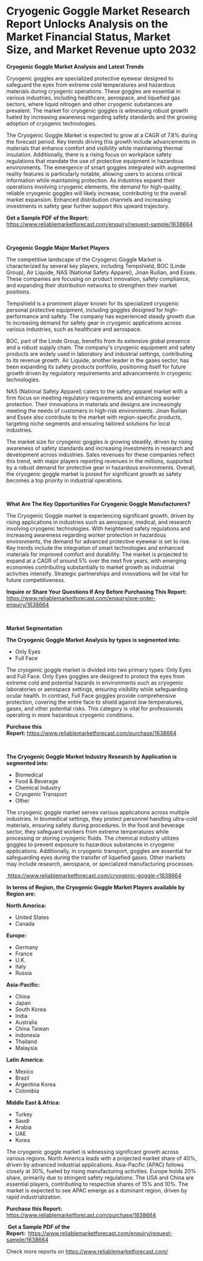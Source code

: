 <p><h1>Cryogenic Goggle Market Research Report Unlocks Analysis on the Market Financial Status, Market Size, and Market Revenue upto 2032</h1></p><p><strong>Cryogenic Goggle Market Analysis and Latest Trends</strong></p>
<p><p>Cryogenic goggles are specialized protective eyewear designed to safeguard the eyes from extreme cold temperatures and hazardous materials during cryogenic operations. These goggles are essential in various industries, including healthcare, aerospace, and liquefied gas sectors, where liquid nitrogen and other cryogenic substances are prevalent. The market for cryogenic goggles is witnessing robust growth fueled by increasing awareness regarding safety standards and the growing adoption of cryogenic technologies.</p><p>The Cryogenic Goggle Market is expected to grow at a CAGR of 7.8% during the forecast period. Key trends driving this growth include advancements in materials that enhance comfort and visibility while maintaining thermal insulation. Additionally, there is a rising focus on workplace safety regulations that mandate the use of protective equipment in hazardous environments. The emergence of smart goggles integrated with augmented reality features is particularly notable, allowing users to access critical information while maintaining protection. As industries expand their operations involving cryogenic elements, the demand for high-quality, reliable cryogenic goggles will likely increase, contributing to the overall market expansion. Enhanced distribution channels and increasing investments in safety gear further support this upward trajectory.</p></p>
<p><strong>Get a Sample PDF of the Report:&nbsp;</strong> <a href="https://www.reliablemarketforecast.com/enquiry/request-sample/1638664?utm_campaign=2397&utm_medium=2&utm_source=Github&utm_content=ia&utm_term=23032025&utm_id=cryogenic-goggle">https://www.reliablemarketforecast.com/enquiry/request-sample/1638664</a></p>
<p>&nbsp;</p>
<p><strong>Cryogenic Goggle Major Market Players</strong></p>
<p><p>The competitive landscape of the Cryogenic Goggle Market is characterized by several key players, including Tempshield, BOC (Linde Group), Air Liquide, NAS (National Safety Apparel), Jinan Ruilian, and Essex. These companies are focusing on product innovation, safety compliance, and expanding their distribution networks to strengthen their market positions.</p><p>Tempshield is a prominent player known for its specialized cryogenic personal protective equipment, including goggles designed for high-performance and safety. The company has experienced steady growth due to increasing demand for safety gear in cryogenic applications across various industries, such as healthcare and aerospace. </p><p>BOC, part of the Linde Group, benefits from its extensive global presence and a robust supply chain. The company's cryogenic equipment and safety products are widely used in laboratory and industrial settings, contributing to its revenue growth. Air Liquide, another leader in the gases sector, has been expanding its safety products portfolio, positioning itself for future growth driven by regulatory requirements and advancements in cryogenic technologies.</p><p>NAS (National Safety Apparel) caters to the safety apparel market with a firm focus on meeting regulatory requirements and enhancing worker protection. Their innovations in materials and designs are increasingly meeting the needs of customers in high-risk environments. Jinan Ruilian and Essex also contribute to the market with region-specific products, targeting niche segments and ensuring tailored solutions for local industries.</p><p>The market size for cryogenic goggles is growing steadily, driven by rising awareness of safety standards and increasing investments in research and development across industries. Sales revenues for these companies reflect this trend, with major players reporting revenues in the millions, supported by a robust demand for protective gear in hazardous environments. Overall, the cryogenic goggle market is poised for significant growth as safety becomes a top priority in industrial operations.</p></p>
<p>&nbsp;</p>
<p><strong>What Are The Key Opportunities For Cryogenic Goggle Manufacturers?</strong></p>
<p><p>The Cryogenic Goggle market is experiencing significant growth, driven by rising applications in industries such as aerospace, medical, and research involving cryogenic technologies. With heightened safety regulations and increasing awareness regarding worker protection in hazardous environments, the demand for advanced protective eyewear is set to rise. Key trends include the integration of smart technologies and enhanced materials for improved comfort and durability. The market is projected to expand at a CAGR of around 5% over the next five years, with emerging economies contributing substantially to market growth as industrial activities intensify. Strategic partnerships and innovations will be vital for future competitiveness.</p></p>
<p><strong>Inquire or Share Your Questions If Any Before Purchasing This Report:</strong> <a href="https://www.reliablemarketforecast.com/enquiry/pre-order-enquiry/1638664?utm_campaign=2397&utm_medium=2&utm_source=Github&utm_content=ia&utm_term=23032025&utm_id=cryogenic-goggle">https://www.reliablemarketforecast.com/enquiry/pre-order-enquiry/1638664</a></p>
<p>&nbsp;</p>
<p><strong>Market Segmentation</strong></p>
<p><strong>The Cryogenic Goggle Market Analysis by types is segmented into:</strong></p>
<p><ul><li>Only Eyes</li><li>Full Face</li></ul></p>
<p><p>The cryogenic goggle market is divided into two primary types: Only Eyes and Full Face. Only Eyes goggles are designed to protect the eyes from extreme cold and potential hazards in environments such as cryogenic laboratories or aerospace settings, ensuring visibility while safeguarding ocular health. In contrast, Full Face goggles provide comprehensive protection, covering the entire face to shield against low temperatures, gases, and other potential risks. This category is vital for professionals operating in more hazardous cryogenic conditions.</p></p>
<p><strong>Purchase this Report:&nbsp;</strong><a href="https://www.reliablemarketforecast.com/purchase/1638664?utm_campaign=2397&utm_medium=2&utm_source=Github&utm_content=ia&utm_term=23032025&utm_id=cryogenic-goggle">https://www.reliablemarketforecast.com/purchase/1638664</a></p>
<p>&nbsp;</p>
<p><strong>The Cryogenic Goggle Market Industry Research by Application is segmented into:</strong></p>
<p><ul><li>Biomedical</li><li>Food & Beverage</li><li>Chemical Industry</li><li>Cryogenic Transport</li><li>Other</li></ul></p>
<p><p>The cryogenic goggle market serves various applications across multiple industries. In biomedical settings, they protect personnel handling ultra-cold materials, ensuring safety during procedures. In the food and beverage sector, they safeguard workers from extreme temperatures while processing or storing cryogenic fluids. The chemical industry utilizes goggles to prevent exposure to hazardous substances in cryogenic applications. Additionally, in cryogenic transport, goggles are essential for safeguarding eyes during the transfer of liquefied gases. Other markets may include research, aerospace, or specialized manufacturing processes.</p></p>
<p><a href="https://www.reliablemarketforecast.com/cryogenic-goggle-r1638664?utm_campaign=2397&utm_medium=2&utm_source=Github&utm_content=ia&utm_term=23032025&utm_id=cryogenic-goggle">&nbsp;https://www.reliablemarketforecast.com/cryogenic-goggle-r1638664</a></p>
<p><strong>In terms of Region, the Cryogenic Goggle Market Players available by Region are:</strong></p>
<p>
    <p> <strong> North America: </strong>
        <ul>
            <li>United States</li>
            <li>Canada</li>
        </ul>
        </p> 
    <p> <strong> Europe: </strong>
        <ul>
            <li>Germany</li>
            <li>France</li>
            <li>U.K.</li>
            <li>Italy</li>
            <li>Russia</li>
        </ul>
        </p> 
    <p> <strong> Asia-Pacific: </strong>
        <ul>
            <li>China</li>
            <li>Japan</li>
            <li>South Korea</li>
            <li>India</li>
            <li>Australia</li>
            <li>China Taiwan</li>
            <li>Indonesia</li>
            <li>Thailand</li>
            <li>Malaysia</li>
        </ul>
        </p> 
    <p> <strong> Latin America: </strong>
        <ul>
            <li>Mexico</li>
            <li>Brazil</li>
            <li>Argentina Korea</li>
            <li>Colombia</li>
        </ul>
        </p> 
    <p> <strong> Middle East & Africa: </strong>
        <ul>
            <li>Turkey</li>
            <li>Saudi</li>
            <li>Arabia</li>
            <li>UAE</li>
            <li>Korea</li>
        </ul>
    </p>
    </p>
<p><p>The cryogenic goggle market is witnessing significant growth across various regions. North America leads with a projected market share of 40%, driven by advanced industrial applications. Asia-Pacific (APAC) follows closely at 30%, fueled by rising manufacturing activities. Europe holds 20% share, primarily due to stringent safety regulations. The USA and China are essential players, contributing to respective shares of 15% and 10%. The market is expected to see APAC emerge as a dominant region, driven by rapid industrialization.</p></p>
<p><strong>Purchase this Report: </strong><a href="https://www.reliablemarketforecast.com/purchase/1638664?utm_campaign=2397&utm_medium=2&utm_source=Github&utm_content=ia&utm_term=23032025&utm_id=cryogenic-goggle">https://www.reliablemarketforecast.com/purchase/1638664</a></p>
<p>&nbsp;<strong>Get a Sample PDF of the Report:&nbsp;&nbsp;</strong><a href="https://www.reliablemarketforecast.com/enquiry/request-sample/1638664?utm_campaign=2397&utm_medium=2&utm_source=Github&utm_content=ia&utm_term=23032025&utm_id=cryogenic-goggle">https://www.reliablemarketforecast.com/enquiry/request-sample/1638664</a></p>
<p><strong></strong></p>
<p>Check more reports on <a href="https://www.reliablemarketforecast.com/?utm_campaign=2397&utm_medium=2&utm_source=Github&utm_content=ia&utm_term=23032025&utm_id=cryogenic-goggle">https://www.reliablemarketforecast.com/</a></p>